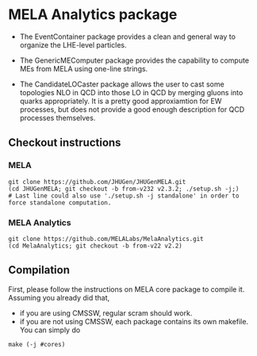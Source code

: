 # MELA Analytics package

- The EventContainer package provides a clean and general way to organize the LHE-level particles.

- The GenericMEComputer package provides the capability to compute MEs from MELA using one-line strings.

- The CandidateLOCaster package allows the user to cast some topologies NLO in QCD into those LO in QCD by merging gluons into quarks appropriately.
	It is a pretty good approxiamtion for EW processes, but does not provide a good enough description for QCD processes themselves.

## Checkout instructions

### MELA

```
git clone https://github.com/JHUGen/JHUGenMELA.git
(cd JHUGenMELA; git checkout -b from-v232 v2.3.2; ./setup.sh -j;)
# Last line could also use './setup.sh -j standalone' in order to force standalone computation.
```

### MELA Analytics

```
git clone https://github.com/MELALabs/MelaAnalytics.git
(cd MelaAnalytics; git checkout -b from-v22 v2.2)
```

## Compilation

First, please follow the instructions on MELA core package to compile it. Assuming you already did that,

- if you are using CMSSW, regular scram should work.
- if you are not using CMSSW, each package contains its own makefile. You can simply do

```
make (-j #cores)
```
